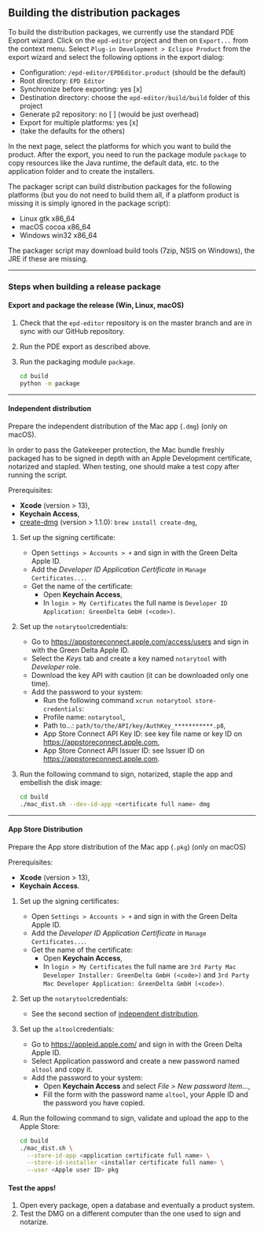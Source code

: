 ## Building the distribution packages
To build the distribution packages, we currently use the standard PDE Export
wizard. Click on the `epd-editor` project and then on `Export...` from the context
menu. Select `Plug-in Development > Eclipse Product` from the export wizard and
select the following options in the export dialog:

* Configuration: `/epd-editor/EPDEditor.product` (should be the default)
* Root directory: `EPD Editor`
* Synchronize before exporting: yes [x]
* Destination directory: choose the `epd-editor/build/build` folder of this project
* Generate p2 repository: no [ ] (would be just overhead)
* Export for multiple platforms: yes [x]
* (take the defaults for the others)

In the next page, select the platforms for which you want to build the product.
After the export, you need to run the package module `package` to copy
resources like the Java runtime, the default data, etc. to the
application folder and to create the installers.

The packager script can build distribution packages for the following platforms
(but you do not need to build them all, if a platform product is missing it is
simply ignored in the package script):

* Linux gtk x86_64
* macOS cocoa x86_64
* Windows win32 x86_64

The packager script may download build tools (7zip, NSIS on Windows), the JRE if these are missing.

-------------

### Steps when building a release package

#### Export and package the release (Win, Linux, macOS)

1. Check that the `epd-editor` repository is on the master branch and are in sync with our GitHub repository.

2. Run the PDE export as described above.

5. Run the packaging module `package`.

   ```bash
   cd build
   python -m package
   ```

-------------

#### Independent distribution
Prepare the independent distribution of the Mac app (`.dmg`) (only on macOS).

In order to pass the Gatekeeper protection, the Mac bundle freshly packaged has
to be signed in depth with an Apple Development certificate, notarized and
stapled. When testing, one should make a test copy after running the script.

Prerequisites:
 * __Xcode__ (version > 13),
 * __Keychain Access__,
 * [create-dmg](https://github.com/create-dmg/create-dmg) (version > 1.1.0):
   `brew install create-dmg`,

1. Set up the signing certificate:
   * Open `Settings > Accounts > +` and sign in with the Green Delta Apple ID.
   * Add the _Developer ID Application Certificate_ in `Manage Certificates...`.
   * Get the name of the certificate:
      * Open __Keychain Access__,
      * In `login > My Certificates` the full name is `Developer ID
        Application: GreenDelta GmbH (<code>)`.

2. Set up the `notarytool`credentials:
   * Go to https://appstoreconnect.apple.com/access/users and sign in with the
     Green Delta Apple ID.
   * Select the _Keys_ tab and create a key named `notarytool` with _Developer_
     role.
   * Download the key API with caution (it can be downloaded only one time).
   * Add the password to your system:
     * Run the following command `xcrun notarytool store-credentials`:
     * Profile name: `notarytool`,
     * Path to...: `path/to/the/API/key/AuthKey_***********.p8`,
     * App Store Connect API Key ID: see key file name or key ID on
       https://appstoreconnect.apple.com,
     * App Store Connect API Issuer ID: see Issuer ID on
       https://appstoreconnect.apple.com.

3. Run the following command to sign, notarized, staple the app and embellish
  the disk image:

    ```bash
    cd build
    ./mac_dist.sh --dev-id-app <certificate full name> dmg
    ```

-------------

####  App Store Distribution
Prepare the App store distribution of the Mac app (`.pkg`) (only on macOS)

Prerequisites:
* __Xcode__ (version > 13),
* __Keychain Access__.

1. Set up the signing certificates:
    * Open `Settings > Accounts > +` and sign in with the Green Delta Apple ID.
    * Add the _Developer ID Application Certificate_ in
      `Manage Certificates...`.
    * Get the name of the certificate:
        * Open __Keychain Access__,
        * In `login > My Certificates` the full name are
          `3rd Party Mac Developer Installer: GreenDelta GmbH (<code>)` and
          `3rd Party Mac Developer Application: GreenDelta GmbH (<code>)`.

2. Set up the `notarytool`credentials:
    * See the second section of
      [independent distribution](#independent-distribution).

3. Set up the `altool`credentials:
    * Go to https://appleid.apple.com/ and sign in with the Green Delta Apple
      ID.
    * Select Application password and create a new password named
      `altool` and copy it.
    * Add the password to your system:
        * Open __Keychain Access__ and select _File > New password Item..._,
        * Fill the form with the password name `altool`, your Apple ID and the
          password you have copied.

4. Run the following command to sign, validate and upload the app to the Apple
   Store:

    ```bash
    cd build
    ./mac_dist.sh \
      --store-id-app <application certificate full name> \
      --store-id-installer <installer certificate full name> \
      --user <Apple user ID> pkg
    ```

#### Test the apps!

1. Open every package, open a database and eventually a product system.
2. Test the DMG on a different computer than the one used to sign and notarize.
